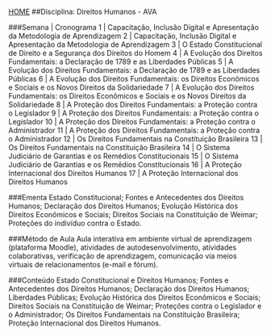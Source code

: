 [HOME](https://github.com/lucastafarelbs/Ensino-Superior-de-Informatica-GRATUITO) 
##Disciplina: Direitos Humanos - AVA

###Semana | Cronograma
1	| Capacitação, Inclusão Digital e Apresentação da Metodologia de Aprendizagem
2	| Capacitação, Inclusão Digital e Apresentação da Metodologia de Aprendizagem
3	| O Estado Constitucional de Direito e a Segurança dos Direitos do Homem
4	| A Evolução dos Direitos Fundamentais: a Declaração de 1789 e as Liberdades Públicas
5	| A Evolução dos Direitos Fundamentais: a Declaração de 1789 e as Liberdades Públicas
6	| A Evolução dos Direitos Fundamentais: os Direitos Econômicos e Sociais e os Novos Direitos da Solidariedade
7	| A Evolução dos Direitos Fundamentais: os Direitos Econômicos e Sociais e os Novos Direitos da Solidariedade
8	| A Proteção dos Direitos Fundamentais: a Proteção contra o Legislador
9	| A Proteção dos Direitos Fundamentais: a Proteção contra o Legislador
10	| A Proteção dos Direitos Fundamentais: a Proteção contra o Administrador
11	| A Proteção dos Direitos Fundamentais: a Proteção contra o Administrador
12	| Os Direitos Fundamentais na Constituição Brasileira
13	| Os Direitos Fundamentais na Constituição Brasileira
14	| O Sistema Judiciário de Garantias e os Remédios Constitucionais
15	| O Sistema Judiciário de Garantias e os Remédios Constitucionais
16	| A Proteção Internacional dos Direitos Humanos
17	| A Proteção Internacional dos Direitos Humanos

###Ementa
Estado Constitucional; Fontes e Antecedentes dos Direitos Humanos; Declaração dos Direitos Humanos; Evolução Histórica dos Direitos Econômicos e Sociais; Direitos Sociais na Constituição de Weimar; Proteções do indivíduo contra o Estado.

###Método de Aula
Aula interativa em ambiente virtual de aprendizagem (plataforma Moodle), atividades de autodesenvolvimento, atividades colaborativas, verificação de aprendizagem, comunicação via meios virtuais de relacionamentos (e-mail e fórum).

###Conteúdo
Estado Constitucional e Direitos Humanos; Fontes e Antecedentes dos Direitos Humanos; Declaração dos Direitos Humanos; Liberdades Públicas; Evolução Histórica dos Direitos Econômicos e Sociais; Direitos Sociais na Constituição de Weimar; Proteções contra o Legislador e o Administrador; Os Direitos Fundamentais na Constituição Brasileira; Proteção Internacional dos Direitos Humanos.